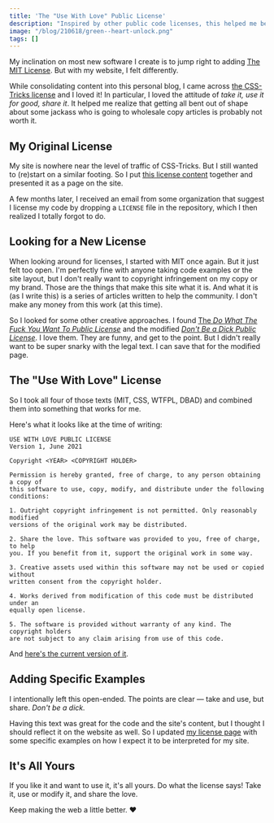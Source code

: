 ```yaml
---
title: 'The "Use With Love" Public License'
description: "Inspired by other public code licenses, this helped me better define exactly how I want to share my content and code."
image: "/blog/210618/green--heart-unlock.png"
tags: []
---
```


My inclination on most new software I create is to jump right to adding [The MIT License](https://opensource.org/licenses/MIT). But with my website, I felt differently.

While consolidating content into this personal blog, I came across [the CSS-Tricks license](https://css-tricks.com/license/) and I loved it! In particular, I loved the attitude of _take it, use it for good, share it_. It helped me realize that getting all bent out of shape about some jackass who is going to wholesale copy articles is probably not worth it.

## My Original License

My site is nowhere near the level of traffic of CSS-Tricks. But I still wanted to (re)start on a similar footing. So I put [this license content](https://github.com/seancdavis/seancdavis-com/blob/7846b3409f80880e01b4be35e43d91976ffa1eb9/src/pages/license.md) together and presented it as a page on the site.

A few months later, I received an email from some organization that suggest I license my code by dropping a `LICENSE` file in the repository, which I then realized I totally forgot to do.

## Looking for a New License

When looking around for licenses, I started with MIT once again. But it just felt too open. I'm perfectly fine with anyone taking code examples or the site layout, but I don't really want to copyright infringement on my copy or my brand. Those are the things that make this site what it is. And what it is (as I write this) is a series of articles written to help the community. I don't make any money from this work (at this time).

So I looked for some other creative approaches. I found [The _Do What The Fuck You Want To Public License_](http://www.wtfpl.net/about/) and the modified [_Don't Be a Dick Public License_](https://dbad-license.org/). I love them. They are funny, and get to the point. But I didn't really want to be super snarky with the legal text. I can save that for the modified page.

## The "Use With Love" License

So I took all four of those texts (MIT, CSS, WTFPL, DBAD) and combined them into something that works for me.

Here's what it looks like at the time of writing:

```
USE WITH LOVE PUBLIC LICENSE
Version 1, June 2021

Copyright <YEAR> <COPYRIGHT HOLDER>

Permission is hereby granted, free of charge, to any person obtaining a copy of
this software to use, copy, modify, and distribute under the following
conditions:

1. Outright copyright infringement is not permitted. Only reasonably modified
versions of the original work may be distributed.

2. Share the love. This software was provided to you, free of charge, to help
you. If you benefit from it, support the original work in some way.

3. Creative assets used within this software may not be used or copied without
written consent from the copyright holder.

4. Works derived from modification of this code must be distributed under an
equally open license.

5. The software is provided without warranty of any kind. The copyright holders
are not subject to any claim arising from use of this code.
```

And [here's the current version of it](https://github.com/seancdavis/seancdavis-com/blob/main/LICENSE).

## Adding Specific Examples

I intentionally left this open-ended. The points are clear — take and use, but share. _Don't be a dick._

Having this text was great for the code and the site's content, but I thought I should reflect it on the website as well. So I updated [my license page](https://www.seancdavis.com/license/) with some specific examples on how I expect it to be interpreted for my site.

## It's All Yours

If you like it and want to use it, it's all yours. Do what the license says! Take it, use or modify it, and share the love.

Keep making the web a little better. ❤️

